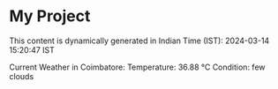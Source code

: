# My Project

This content is dynamically generated in Indian Time (IST): 2024-03-14 15:20:47 IST


Current Weather in Coimbatore:
Temperature: 36.88 °C
Condition: few clouds
